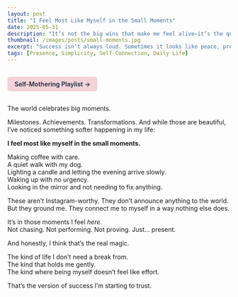 ```yaml
---
layout: post
title: "I Feel Most Like Myself in the Small Moments"
date: 2025-05-31
description: "It’s not the big wins that make me feel alive—it’s the quiet, ordinary presence."
thumbnail: /images/posts/small-moments.jpg
excerpt: "Success isn’t always loud. Sometimes it looks like peace, presence, and feeling like myself in the quiet moments."
tags: [Presence, Simplicity, Self-Connection, Daily Life]
---
```


<a href="https://music.youtube.com/playlist?list=PLuO5E1rh5RqIzePJeOjdXo62gwnYJ748_&si=NvtF0mzI9Sx2IoPu&shuffle=1" 
   target="_blank" 
   class="back-button"
   style="display:inline-block; margin: 1rem auto; background-color: #F4D3D8; color: #1A2D41; padding: 0.5rem 1rem; border-radius: 6px; font-weight: 600; text-decoration: none;">
  Self‑Mothering Playlist →
</a>

The world celebrates big moments.

Milestones. Achievements. Transformations. And while those are beautiful, I’ve noticed something softer happening in my life:

**I feel most like myself in the small moments.**

Making coffee with care.  
A quiet walk with my dog.  
Lighting a candle and letting the evening arrive slowly.  
Waking up with no urgency.  
Looking in the mirror and not needing to fix anything.

These aren’t Instagram-worthy. They don’t announce anything to the world. But they ground me. They connect me to myself in a way nothing else does.

It’s in those moments I feel *here*.  
Not chasing. Not performing. Not proving. Just… present.

And honestly, I think that’s the real magic.

The kind of life I don’t need a break from.  
The kind that holds me gently.  
The kind where being myself doesn’t feel like effort.

That’s the version of success I’m starting to trust.
